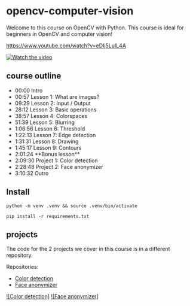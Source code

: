 # opencv-computer-vision

Welcome to this course on OpenCV with Python.
This course is ideal for beginners in OpenCV and computer vision!


https://www.youtube.com/watch?v=eDIj5LuIL4A

[![Watch the video](https://img.youtube.com/vi/eDIj5LuIL4A/0.jpg)](https://www.youtube.com/watch?v=eDIj5LuIL4A)

## course outline

- 00:00 Intro
- 00:57 Lesson 1: What are images?
- 09:29 Lesson 2: Input / Output
- 28:12 Lesson 3: Basic operations
- 38:57 Lesson 4: Colorspaces
- 51:39 Lesson 5: Blurring
- 1:06:56 Lesson 6: Threshold
- 1:22:13 Lesson 7: Edge detection
- 1:31:31 Lesson 8: Drawing
- 1:45:17 Lesson 9: Contours
- 2:01:24 \*\*Bonus lesson\*\*
- 2:09:30 Project 1: Color detection
- 2:28:48 Project 2: Face anonymizer
- 3:10:32 Outro


## Install

    python -m venv .venv && source .venv/bin/activate

    pip install -r requirements.txt


## projects

The code for the 2 projects we cover in this course is in a different repository.

Repositories:

- [Color detection](https://github.com/computervisioneng/color-detection-opencv)
- [Face anonymizer](https://github.com/computervisioneng/face-anonymizer-ptyhon)


[![Color detection]](https://www.youtube.com/watch?v=aFNDh5k3SjU)
[![Face anonymizer]](https://www.youtube.com/watch?v=DRMBqhrfxXg)
